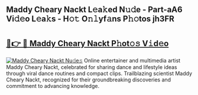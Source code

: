 ## Maddy Cheary Nackt L𝚎a𝚔ed N𝚞𝚍e - Part-aA6 Vi𝚍𝚎o L𝚎a𝚔s - H𝚘𝚝 O𝚗𝚕yf𝚊ns P𝚑𝚘tos jh3FR

# <h2><a href="http://kf40cf.oniu.top/?m=Maddy+Cheary+Nackt">🔗👉 🔴 Maddy Cheary Nackt P𝚑ot𝚘𝚜 V𝚒d𝚎o</a></h2>

[![Maddy Cheary Nackt Nu𝚍e𝚜](https://i.imgur.com/0qMVB7G.gif)](http://kf40cf.oniu.top/?m=Maddy+Cheary+Nackt)
Online entertainer and multimedia artist Maddy Cheary Nackt, celebrated for sharing dance and lifestyle ideas through viral dance routines and compact clips. Trailblazing scientist Maddy Cheary Nackt, recognized for their groundbreaking discoveries and commitment to advancing knowledge.  
